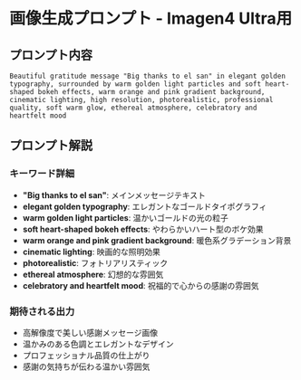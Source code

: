 # 画像生成プロンプト - Imagen4 Ultra用

## プロンプト内容
```
Beautiful gratitude message "Big thanks to el san" in elegant golden typography, surrounded by warm golden light particles and soft heart-shaped bokeh effects, warm orange and pink gradient background, cinematic lighting, high resolution, photorealistic, professional quality, soft warm glow, ethereal atmosphere, celebratory and heartfelt mood
```

## プロンプト解説

### キーワード詳細
- **"Big thanks to el san"**: メインメッセージテキスト
- **elegant golden typography**: エレガントなゴールドタイポグラフィ
- **warm golden light particles**: 温かいゴールドの光の粒子
- **soft heart-shaped bokeh effects**: やわらかいハート型のボケ効果
- **warm orange and pink gradient background**: 暖色系グラデーション背景
- **cinematic lighting**: 映画的な照明効果
- **photorealistic**: フォトリアリスティック
- **ethereal atmosphere**: 幻想的な雰囲気
- **celebratory and heartfelt mood**: 祝福的で心からの感謝の雰囲気

### 期待される出力
- 高解像度で美しい感謝メッセージ画像
- 温かみのある色調とエレガントなデザイン
- プロフェッショナル品質の仕上がり
- 感謝の気持ちが伝わる温かい雰囲気